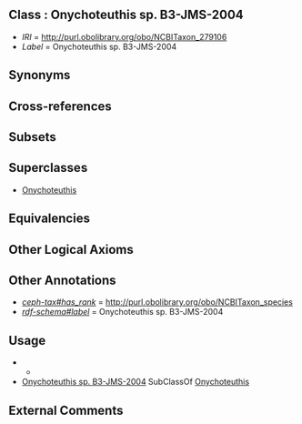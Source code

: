 
## Class : Onychoteuthis sp. B3-JMS-2004

 * *IRI* = http://purl.obolibrary.org/obo/NCBITaxon_279106
 * *Label* = Onychoteuthis sp. B3-JMS-2004

## Synonyms


## Cross-references


## Subsets


## Superclasses

 * [Onychoteuthis](../../NCBITaxon/26/NCBITaxon_61726.md)

## Equivalencies


## Other Logical Axioms


## Other Annotations

 * *[ceph-tax#has_rank](../../ceph-tax#has/nk/ceph-tax#has_rank.md)* = http://purl.obolibrary.org/obo/NCBITaxon_species
 * *[rdf-schema#label](../../el/rdf-schema#label.md)* = Onychoteuthis sp. B3-JMS-2004

## Usage

 * -
 * [Onychoteuthis sp. B3-JMS-2004](../../NCBITaxon/06/NCBITaxon_279106.md) SubClassOf [Onychoteuthis](../../NCBITaxon/26/NCBITaxon_61726.md)

## External Comments

